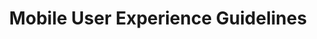 ---
# This topic lives at
# https://digital.gov/topics/mobile-user-experience-guidelines

slug: "mobile-user-experience-guidelines"

# Topic Title
title: "Mobile User Experience Guidelines"

# description — keep it short and clear
summary: ""


# Weight
weight: 1

# For more information on managing topics,
# see https://github.com/GSA/digitalgov.gov/wiki
---